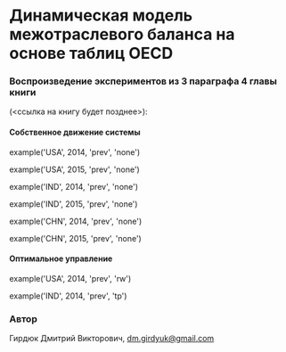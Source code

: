 # Динамическая модель межотраслевого баланса на основе таблиц OECD

### Воспроизведение экспериментов из 3 параграфа 4 главы книги 
(<ссылка на книгу будет позднее>):

#### Собственное движение системы

example('USA', 2014, 'prev', 'none')

example('USA', 2015, 'prev', 'none')

example('IND', 2014, 'prev', 'none')

example('IND', 2015, 'prev', 'none')

example('CHN', 2014, 'prev', 'none')

example('CHN', 2015, 'prev', 'none')

#### Оптимальное управление

example('USA', 2014, 'prev', 'rw')

example('IND', 2014, 'prev', 'tp')

### Автор

Гирдюк Дмитрий Викторович, dm.girdyuk@gmail.com
